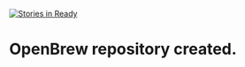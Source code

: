 [![Stories in Ready](https://badge.waffle.io/bitschift/OpenBrew.png?label=ready&title=Ready)](https://waffle.io/bitschift/OpenBrew)
# OpenBrew repository created.
